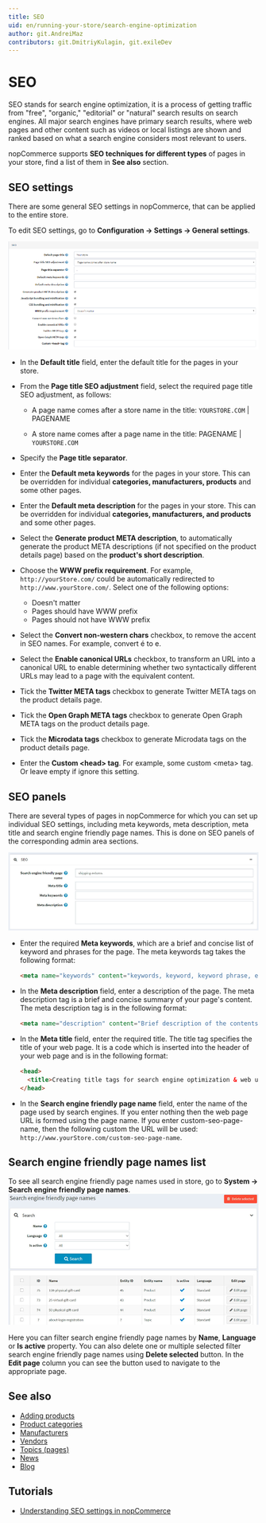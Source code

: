 ```yaml
---
title: SEO
uid: en/running-your-store/search-engine-optimization
author: git.AndreiMaz
contributors: git.DmitriyKulagin, git.exileDev
---
```


# SEO

SEO stands for search engine optimization, it is a process of getting traffic from "free", "organic," "editorial" or "natural" search results on search engines. All major search engines have primary search results, where web pages and other content such as videos or local listings are shown and ranked based on what a search engine considers most relevant to users.

nopCommerce supports **SEO techniques for different types** of pages in your store, find a list of them in **See also** section.

## SEO settings

There are some general SEO settings in nopCommerce, that can be applied to the entire store.

To edit SEO settings, go to **Configuration → Settings → General settings**.

![p1](_static/search-engine-optimization/seo1.png)

* In the **Default title** field, enter the default title for the pages in your store.
* From the **Page title SEO adjustment** field, select the required page title SEO adjustment, as follows:

  * A page name comes after a store name in the title:
  `YOURSTORE.COM` | PAGENAME

  * A store name comes after a page name in the title:
  PAGENAME | `YOURSTORE.COM`

* Specify the **Page title separator**.
* Enter the **Default meta keywords** for the pages in your store. This can be overridden for individual **categories, manufacturers, products** and some other pages.
* Enter the **Default meta description** for the pages in your store. This can be overridden for individual **categories, manufacturers, and products** and some other pages.
* Select the **Generate product META description**, to automatically generate the product META descriptions (if not specified on the product details page) based on the **product's short description**.
* Choose the **WWW prefix requirement**. For example, `http://yourStore.com/` could be automatically redirected to `http://www.yourStore.com/`. Select one of the following options:
    * Doesn't matter
    * Pages should have WWW prefix
    * Pages should not have WWW prefix
* Select the **Convert non-western chars** checkbox, to remove the accent in SEO names. For example, convert é to e.
* Select the **Enable canonical URLs** checkbox, to transform an URL into a canonical URL to enable determining whether two syntactically different URLs may lead to a page with the equivalent content.
* Tick the **Twitter META tags** checkbox to generate Twitter META tags on the product details page.
* Tick the **Open Graph META tags** checkbox to generate Open Graph META tags on the product details page.
* Tick the **Microdata tags** checkbox to generate Microdata tags on the product details page.
* Enter the **Custom &#60;head&#62; tag**. For example, some custom &#60;meta&#62; tag. Or leave empty if ignore this setting.

## SEO panels

There are several types of pages in nopCommerce for which you can set up individual SEO settings, including meta keywords, meta description, meta title and search engine friendly page names. This is done on SEO panels of the corresponding admin area sections.

![p2](_static/search-engine-optimization/seo-panel.jpg)

* Enter the required **Meta keywords**, which are a brief and concise list of keyword and phrases for the page. The meta keywords tag takes the following format:

    ```html
    <meta name="keywords" content="keywords, keyword, keyword phrase, etc.">
    ```

* In the **Meta description** field, enter a description of the page. The meta description tag is a brief and concise summary of your page's content. The meta description tag is in the following format:

    ```html
    <meta name="description" content="Brief description of the contents of your page.">
    ```

* In the **Meta title** field, enter the required title. The title tag specifies the title of your web page. It is a code which is inserted into the header of your web page and is in the following format:

    ```html
    <head>
      <title>Creating title tags for search engine optimization & web usability</title>
    </head>
    ```

* In the **Search engine friendly page name** field, enter the name of the page used by search engines. If you enter nothing then the web page URL is formed using the page name. If you enter custom-seo-page-name, then the following custom the URL will be used: `http://www.yourStore.com/custom-seo-page-name`.

## Search engine friendly page names list

To see all search engine friendly page names used in store, go to **System → Search engine friendly page names**.
![p1](_static/search-engine-optimization/seo-page-names-list.jpg)

Here you can filter search engine friendly page names by **Name**, **Language** or **Is active** property. You can also delete one or multiple selected filter search engine friendly page names using **Delete selected** button. In the **Edit page** column you can see the button used to navigate to the appropriate page.

## See also

* [Adding products](xref:en/running-your-store/catalog/products/add-products)
* [Product categories](xref:en/running-your-store/catalog/categories)
* [Manufacturers](xref:en/running-your-store/catalog/manufacturers)
* [Vendors](xref:en/running-your-store/vendor-management)
* [Topics (pages)](xref:en/running-your-store/content-management/topics-pages)
* [News](xref:en/running-your-store/content-management/news)
* [Blog](xref:en/running-your-store/content-management/blog)

## Tutorials

* [Understanding SEO settings in nopCommerce](https://youtu.be/UxqM_nJyv1Q)
